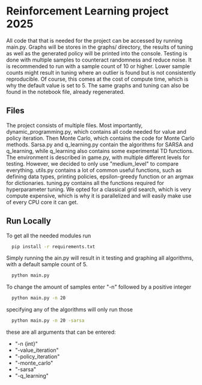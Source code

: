 
# Reinforcement Learning project 2025

All code that that is needed for the project can be accessed by running main.py. Graphs will be stores in the graphs/ directory, the results of tuning as well as the generated policy will be printed into the console. Testing is done with multiple samples to counteract randomness and reduce noise. It is recommended to run with a sample count of 10 or higher. Lower sample counts might result in tuning where an outlier is found but is not consistently reproducible. Of course, this comes at the cost of compute time, which is why the default value is set to 5. The same graphs and tuning can also be found in the notebook file, already regenerated.

## Files

The project consists of multiple files. Most importantly, dynamic_programming.py, which contains all code needed for value and policy iteration. Then Monte Carlo, which contains the code for Monte Carlo methods. Sarsa.py and q_learning.py contain the algorithms for SARSA and q_learning, while q_learning also contains some experimental TD functions. 
The environment is described in game.py, with multiple different levels for testing. However, we decided to only use "medium_level" to compare everything.
utils.py contains a lot of common useful functions, such as defining data types, printing policies, epsilon-greedy function or an argmax for dictionaries. 
tuning.py contains all the functions required for hyperparameter tuning. We opted for a classical grid search, which is very compute expensive, which is why it is parallelized and will easily make use of every CPU core it can get.

## Run Locally

To get all the needed modules run

```bash
  pip install -r requirements.txt
```

Simply running the ain.py will result in it testing and graphing all algorithms, with a default sample count of 5.

```bash
  python main.py
```

To change the amount of samples enter "-n" followed by a positive integer

```bash
  python main.py -n 20
```

specifying any of the algorithms will only run those 

```bash
  python main.py -n 20 -sarsa
```

these are all arguments that can be entered:

- "-n {int}"
- "-value_iteration"
- "-policy_iteration"
- "-monte_carlo"
- "-sarsa"
- "-q_learning"

